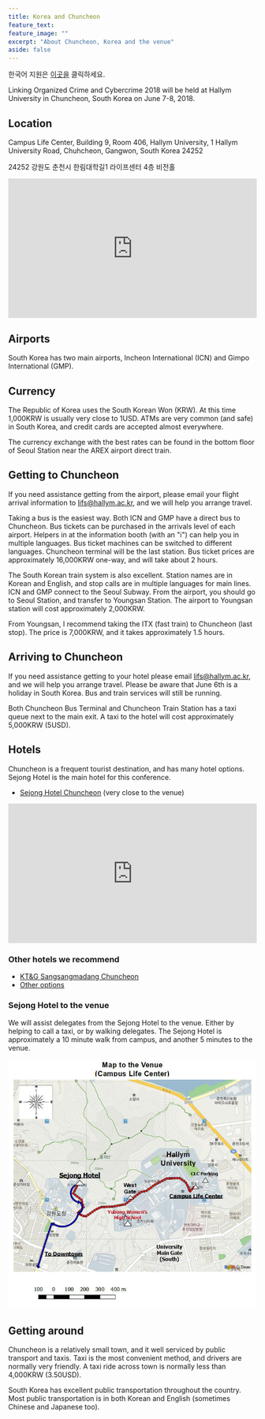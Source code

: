 ```yaml
---
title: Korea and Chuncheon
feature_text:
feature_image: ""
excerpt: "About Chuncheon, Korea and the venue"
aside: false
---
```

한국어 지원은 <a href="/assets/LOCC2018GuideKO.pdf">이곳을</a> 클릭하세요.

Linking Organized Crime and Cybercrime 2018 will be held at Hallym University in
Chuncheon, South Korea on June 7-8, 2018.

## Location
Campus Life Center, Building 9, Room 406, Hallym University,
1 Hallym University Road, Chuhcheon, Gangwon, South Korea 24252

24252 강원도 춘천시 한림대학길1 라이프센터 4층 비전홀

<style>.embed-container { position: relative; padding-bottom: 56.25%; height: 0; overflow: hidden; max-width: 100%; } .embed-container iframe, .embed-container object, .embed-container embed { position: absolute; top: 0; left: 0; width: 100%; height: 100%; }</style><div class='embed-container'><iframe src='https://www.google.com/maps/embed?pb=!1m18!1m12!1m3!1d1574.436556413475!2d127.73936208361121!3d37.88664999432265!2m3!1f0!2f0!3f0!3m2!1i1024!2i768!4f13.1!3m3!1m2!1s0x3562e5ec04ec905f%3A0x88f7e5220b269885!2sCampus+Life+Center!5e0!3m2!1sen!2skr!4v1527488672453' width='600' height='450' frameborder='0' style='border:0'></iframe></div>

## Airports
South Korea has two main airports, Incheon International (ICN) and Gimpo International (GMP).

## Currency
The Republic of Korea uses the South Korean Won (KRW). At this time 1,000KRW is usually very close to 1USD. ATMs are very common (and safe) in South Korea, and credit cards are accepted almost everywhere.

The currency exchange with the best rates can be found in the bottom floor of Seoul Station near the AREX airport direct train.

## Getting to Chuncheon
If you need assistance getting from the airport, please email your flight arrival information to <a href="mailto:lifs@hallym.ac.kr">lifs@hallym.ac.kr</a>, and we will help you arrange travel.

Taking a bus is the easiest way. Both ICN and GMP have a direct bus to Chuncheon. Bus tickets can be purchased in the arrivals level of each airport. Helpers in at the information booth (with an "i") can help you in multiple languages. Bus ticket machines can be switched to different languages. Chuncheon terminal will be the last station. Bus ticket prices are approximately 16,000KRW one-way, and will take about 2 hours.

The South Korean train system is also excellent. Station names are in Korean and English, and stop calls are in multiple languages for main lines. ICN and GMP connect to the Seoul Subway. From the airport, you should go to Seoul Station, and transfer to Youngsan Station. The airport to Youngsan station will cost approximately 2,000KRW.

From Youngsan, I recommend taking the ITX (fast train) to Chuncheon (last stop). The price is 7,000KRW, and it takes approximately 1.5 hours.

## Arriving to Chuncheon
If you need assistance getting to your hotel please email <a href="mailto:lifs@hallym.ac.kr">lifs@hallym.ac.kr</a>, and we will help you arrange travel. Please be aware that June 6th is a holiday in South Korea. Bus and train services will still be running.

Both Chuncheon Bus Terminal and Chuncheon Train Station has a taxi queue next to the main exit. A taxi to the hotel will cost approximately 5,000KRW (5USD).

## Hotels
Chuncheon is a frequent tourist destination, and has many hotel options. Sejong Hotel is the main hotel for this conference.

* [Sejong Hotel Chuncheon](https://www.booking.com/hotel/kr/sejong-chuncheon.en-gb.html?aid=357026;label=gog235jc-hotel-XX-kr-sejongNchuncheon-unspec-kr-com-L%3Aen-O%3AwindowsS10-B%3Achrome-N%3AXX-S%3Abo-U%3AXX-H%3As;sid=dc09bde7d6a3eea1dc896fa639e5029c;dist=0&group_adults=2&group_children=0&no_rooms=1&sb_price_type=total&type=total&) (very close to the venue)

<style>.embed-container { position: relative; padding-bottom: 56.25%; height: 0; overflow: hidden; max-width: 100%; } .embed-container iframe, .embed-container object, .embed-container embed { position: absolute; top: 0; left: 0; width: 100%; height: 100%; }</style><div class='embed-container'><iframe src='https://www.google.com/maps/embed?pb=!1m18!1m12!1m3!1d3148.8730050993304!2d127.72919801562522!3d37.88665251348717!2m3!1f0!2f0!3f0!3m2!1i1024!2i768!4f13.1!3m3!1m2!1s0x3562e5e70ef1b40f%3A0x9beaf68af29dfc80!2sSejong+Hotel+Chunchon!5e0!3m2!1sen!2skr!4v1527488873294' width='600' height='450' frameborder='0' style='border:0'></iframe></div>

### Other hotels we recommend
* [KT&G Sangsangmadang Chuncheon](https://www.booking.com/hotel/kr/kt-amp-g-sangsangmadang-chuncheon-stay.en-gb.html?aid=357026;label=gog235jc-hotel-XX-kr-ktNampNgNsangsangmadangNchuncheonNstay-unspec-kr-com-L%3Aen-O%3AwindowsS10-B%3Achrome-N%3AXX-S%3Abo-U%3AXX-H%3As;sid=dc09bde7d6a3eea1dc896fa639e5029c;dist=0&group_adults=2&group_children=0&no_rooms=1&sb_price_type=total&type=total&)
* [Other options](https://www.booking.com/city/kr/chunchon.en-gb.html?aid=357026;label=gog235jc-city-XX-kr-chunchon-unspec-kr-com-L%3Aen-O%3AwindowsS10-B%3Achrome-N%3AXX-S%3Abo-U%3AXX-H%3As;sid=dc09bde7d6a3eea1dc896fa639e5029c;inac=0&)

### Sejong Hotel to the venue
We will assist delegates from the Sejong Hotel to the venue. Either by helping to call a taxi, or by walking delegates. The Sejong Hotel is approximately a 10 minute walk from campus, and another 5 minutes to the venue.

<img src="/assets/SejongToHallym.jpg" />

## Getting around
Chuncheon is a relatively small town, and it well serviced by public transport and taxis. Taxi is the most convenient method, and drivers are normally very friendly. A taxi ride across town is normally less than 4,000KRW (3.50USD).

South Korea has excellent public transportation throughout the country. Most public transportation is in both Korean and English (sometimes Chinese and Japanese too).
